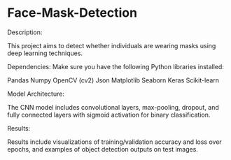 # Face-Mask-Detection

Description:

This project aims to detect whether individuals are wearing masks using deep learning techniques.

Dependencies:
Make sure you have the following Python libraries installed:

Pandas
Numpy
OpenCV (cv2)
Json
Matplotlib
Seaborn
Keras
Scikit-learn

Model Architecture:

The CNN model includes convolutional layers, max-pooling, dropout, and fully connected layers with sigmoid activation for binary classification.

Results:

Results include visualizations of training/validation accuracy and loss over epochs, and examples of object detection outputs on test images.
